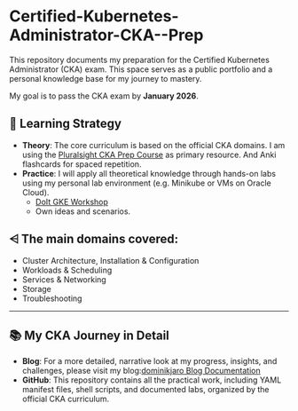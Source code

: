 # Certified-Kubernetes-Administrator-CKA--Prep

This repository documents my preparation for the Certified Kubernetes Administrator (CKA) exam. This space serves as a public portfolio and a personal knowledge base for my journey to mastery.

My goal is to pass the CKA exam by **January 2026**.

## 🚀 Learning Strategy

- **Theory**: The core curriculum is based on the official CKA domains. I am using the [Pluralsight CKA Prep Course](https://app.pluralsight.com/paths/certificate/certified-kubernetes-administrator) as primary resource. And Anki flashcards for spaced repetition.
- **Practice**: I will apply all theoretical knowledge through hands-on labs using my personal lab environment (e.g. Minikube or VMs on Oracle Cloud). 
  - [DoIt GKE Workshop](https://github.com/doitintl/gke-fundamentals-workshop)
  - Own ideas and scenarios.

## ⩤ The main domains covered:

- Cluster Architecture, Installation & Configuration
- Workloads & Scheduling
- Services & Networking
- Storage
- Troubleshooting

---

## 📚 My CKA Journey in Detail

- **Blog**: For a more detailed, narrative look at my progress, insights, and challenges, please visit my blog:[dominikjaro Blog Documentation](https://dc830508.dominikjaro.pages.dev/)
- **GitHub**: This repository contains all the practical work, including YAML manifest files, shell scripts, and documented labs, organized by the official CKA curriculum.
